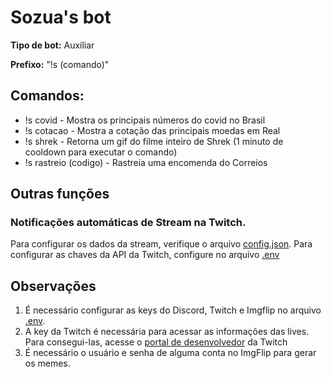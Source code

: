 # Sozua's bot

**Tipo de bot:** Auxiliar

**Prefixo:** "!s (comando)"

## Comandos:

- !s covid - Mostra os principais números do covid no Brasil
- !s cotacao - Mostra a cotação das principais moedas em Real
- !s shrek - Retorna um gif do filme inteiro de Shrek (1 minuto de cooldown para executar o comando)
- !s rastreio (codigo) - Rastreia uma encomenda do Correios

## Outras funções

### Notificações automáticas de Stream na Twitch.

Para configurar os dados da stream, verifique o arquivo [config.json](./config.json). Para configurar as chaves da API da Twitch, configure no arquivo [.env](./.env.exemple)

## Observações

1. É necessário configurar as keys do Discord, Twitch e Imgflip no arquivo [.env](./.env.exemple).
2. A key da Twitch é necessária para acessar as informações das lives. Para consegui-las, acesse o [portal de desenvolvedor](https://dev.twitch.tv/console/apps) da Twitch
3. É necessário o usuário e senha de alguma conta no ImgFlip para gerar os memes.
